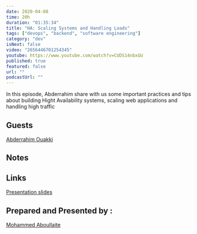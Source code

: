 ```yaml
---
date: 2020-04-08
time: 20h
duration: "01:35:34"
title: "HA: Scaling Systems and Handling Loads"
tags: ["devops", "backend", "software engineering"]
category: "dev"
isNext: false
video: "2656446701254345"
youtube: https://www.youtube.com/watch?v=CUDS14nbxGU
published: true
featured: false
url: ""
podcastUrl: ""
---
```


In this episode, Abderrahim share with us some important practices and tips about building Hight Availability systems, scaling web applications and handling high traffic

## Guests

[Abderrahim Ouakki](https://web.facebook.com/abderrahim.ouakki.0)

## Notes

## Links

[Presentation slides](https://docs.google.com/presentation/d/1whJIMjPeOGyfjOuAGwmyPTr-pR5DkkA9McsIzgg0xgo/edit?fbclid=IwAR2kXpLL17bkv83Ehp9Ve-uXUscu7eaPc6OnoLeuDDGy-D2Vn8fDSqIb0Rg)

## Prepared and Presented by :

[Mohammed Aboullaite](https://aboullaite.me/)
